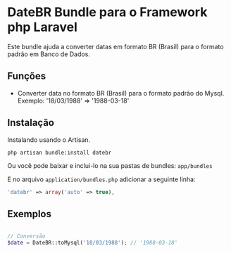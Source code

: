 # DateBR Bundle para o Framework php Laravel #

Este bundle ajuda a converter datas em formato BR (Brasil) para o formato padrão em Banco de Dados.

## Funções ##
- Converter data no formato BR (Brasil) para o formato padrão do Mysql. Exemplo: '18/03/1988' => '1988-03-18'

## Instalação ##

Instalando usando o Artisan.

```
php artisan bundle:install datebr
```  
Ou você pode baixar e inclui-lo na sua pastas de bundles: ``app/bundles``  

E no arquivo ``application/bundles.php`` adicionar a seguinte linha:

```php
'datebr' => array('auto' => true),
```

## Exemplos ##


```php

// Conversão
$date = DateBR::toMysql('18/03/1988'); // '1988-03-18'

```